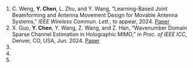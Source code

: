 1. C. Weng, **Y. Chen**, L. Zhu, and Y. Wang, “Learning-Based Joint Beamforming and Antenna Movement Design for Movable Antenna Systems,” _IEEE Wireless Commun. Lett._, to appear, 2024. [Paper](https://arxiv.org/abs/2404.01784)
2. X. Guo, **Y. Chen**, Y. Wang, Z. Wang, and Z. Han, “Wavenumber Domain Sparse Channel Estimation in Holographic MIMO,” in _Proc. of IEEE ICC_, Denver, CO, USA, Jun. 2024. [Paper](https://arxiv.org/abs/2403.11071)
3. 
4. 
5. 


